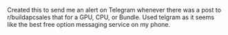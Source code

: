 Created this to send me an alert on Telegram whenever there was a post to r/buildapcsales that for a GPU, CPU, or Bundle. Used telgram as it seems like the best free option messaging service on my phone.
